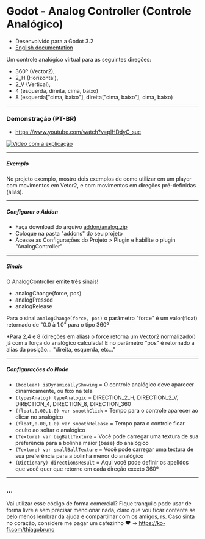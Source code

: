 # Godot - Analog Controller (Controle Analógico)

- Desenvolvido para a Godot 3.2
- [English documentation](README.md)

Um controle analógico virtual para as seguintes direções:
- 360º (Vector2), 
- 2_H (Horizontal), 
- 2_V (Vertical), 
- 4 (esquerda, direita, cima, baixo)
- 8 (esquerda["cima, baixo"], direita["cima, baixo"], cima, baixo)

----------

### Demonstração (PT-BR)
- https://www.youtube.com/watch?v=plHDdyC_suc

[![Video com a explicação](https://img.youtube.com/vi/plHDdyC_suc/0.jpg)](https://www.youtube.com/watch?v=plHDdyC_suc)

----------

##### Exemplo
No projeto exemplo, mostro dois exemplos de como utilizar em um player com movimentos em Vetor2, e com movimentos em direções pré-definidas (alias).

----------

##### Configurar o Addon
- Faça download do arquivo [addon/analog.zip](addon/analog_controller.zip)
- Coloque na pasta "addons" do seu projeto
- Acesse as Configurações do Projeto > Plugin e habilite o plugin "AnalogController"

----------

##### Sinais

O AnalogController emite três sinais!

- analogChange(force, pos)
- analogPressed
- analogRelease

Para o sinal ```analogChange(force, pos)``` o parâmetro "force" é um valor(float) retornado de "0.0 à 1.0" para o tipo 360º

*Para 2,4 e 8 (direções em alias) o force retorna um Vector2 normalizado() já com a força do analógico calculada! 
E no parâmetro "pos" é retornado a alias da posição... "direita, esquerda, etc..."

----------

##### Configurações do Node


- ```(boolean) isDynamicallyShowing``` = O controle analógico deve aparecer dinamicamente, ou fixo na tela
- ```(typesAnalog) typeAnalogic``` = DIRECTION_2_H, DIRECTION_2_V, DIRECTION_4, DIRECTION_8, DIRECTION_360
- ```(float,0.00,1.0) var smoothClick``` = Tempo para o controle aparecer ao clicar no analógico
- ```(float,0.00,1.0) var smoothRelease``` = Tempo para o controle ficar oculto ao soltar o analógico
- ```(Texture) var bigBallTexture``` = Você pode carregar uma textura de sua preferência para a bolinha maior (base) do analógico
- ```(Texture) var smallBallTexture``` = Você pode carregar uma textura de sua preferência para a bolinha menor do analógico
- ```(Dictionary) directionsResult``` = Aqui você pode definir os apelidos que você quer que retorne em cada direção exceto 360º

----------

### ...
Vai utilizar esse código de forma comercial? Fique tranquilo pode usar de forma livre e sem precisar mencionar nada, claro que vou ficar contente se pelo menos lembrar da ajuda e compartilhar com os amigos, rs. Caso sinta no coração, considere me pagar um cafezinho :heart: -> https://ko-fi.com/thiagobruno

